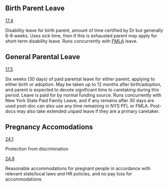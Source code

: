 ## Birth Parent Leave

[17.4](../FullContracts/MountSinaiContract.pdf#page=31&selection=76,0,86,82|MountSinaiContract,%20page%2031)

Disability leave for birth parent, amount of time certified by Dr but generally 6-8 weeks. Uses sick time, then if this is exhausted parent may apply for short-term disability leave. Runs concurrently with [FMLA](../../SupplementaryMaterials/FMLA.pdf) leave.
## General Parental Leave

[17.5](../FullContracts/MountSinaiContract.pdf#page=32&selection=6,1,56,77|MountSinaiContract,%20page%2032)

Six weeks (30 days) of paid parental leave for either parent, applying to either birth or adoption. May be taken up to 12 months after birth/adoption, and parent is expected to devote significant time to caretaking during this period. Leave is paid for by normal funding source. Runs concurrently with New York State Paid Family Leave, and if any remains after 30 days are used post-doc can also use any time remaining in NYS PFL or FMLA. Post-docs may also take extended unpaid leave if they are a primary caretaker.

## Pregnancy Accomodations

[24.1](../FullContracts/MountSinaiContract.pdf#page=41&selection=23,20,23,68|MountSinaiContract,%20page%2041)

Protection from discrimination

[24.8](../FullContracts/MountSinaiContract.pdf#page=42&selection=56,0,63,83|MountSinaiContract,%20page%2042)

Reasonable accommodations for pregnant people in accordance with relevant state/local laws and HR policies, and no pay loss for accommodations. 